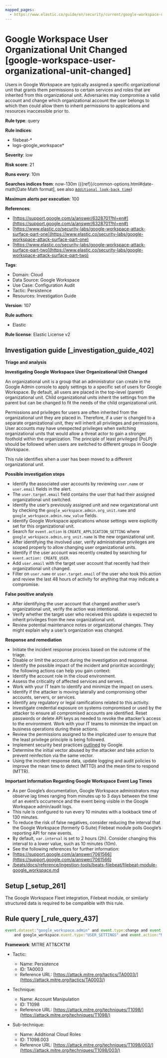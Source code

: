 ```yaml
---
mapped_pages:
  - https://www.elastic.co/guide/en/security/current/google-workspace-user-organizational-unit-changed.html
---
```


# Google Workspace User Organizational Unit Changed [google-workspace-user-organizational-unit-changed]

Users in Google Workspace are typically assigned a specific organizational unit that grants them permissions to certain services and roles that are inherited from this organizational unit. Adversaries may compromise a valid account and change which organizational account the user belongs to which then could allow them to inherit permissions to applications and resources inaccessible prior to.

**Rule type**: query

**Rule indices**:

* filebeat-*
* logs-google_workspace*

**Severity**: low

**Risk score**: 21

**Runs every**: 10m

**Searches indices from**: now-130m ({{ref}}/common-options.html#date-math[Date Math format], see also [`Additional look-back time`](docs-content://solutions/security/detect-and-alert/create-detection-rule.md#rule-schedule))

**Maximum alerts per execution**: 100

**References**:

* [https://support.google.com/a/answer/6328701?hl=en#](https://support.google.com/a/answer/6328701?hl=en#)
* [https://www.elastic.co/security-labs/google-workspace-attack-surface-part-one](https://www.elastic.co/security-labs/google-workspace-attack-surface-part-one)
* [https://www.elastic.co/security-labs/google-workspace-attack-surface-part-two](https://www.elastic.co/security-labs/google-workspace-attack-surface-part-two)

**Tags**:

* Domain: Cloud
* Data Source: Google Workspace
* Use Case: Configuration Audit
* Tactic: Persistence
* Resources: Investigation Guide

**Version**: 107

**Rule authors**:

* Elastic

**Rule license**: Elastic License v2

## Investigation guide [_investigation_guide_402]

**Triage and analysis**

**Investigating Google Workspace User Organizational Unit Changed**

An organizational unit is a group that an administrator can create in the Google Admin console to apply settings to a specific set of users for Google Workspace. By default, all users are placed in the top-level (parent) organizational unit. Child organizational units inherit the settings from the parent but can be changed to fit the needs of the child organizational unit.

Permissions and privileges for users are often inherited from the organizational unit they are placed in. Therefore, if a user is changed to a separate organizational unit, they will inherit all privileges and permissions. User accounts may have unexpected privileges when switching organizational units that would allow a threat actor to gain a stronger foothold within the organization. The principle of least privileged (PoLP) should be followed when users are switched to different groups in Google Workspace.

This rule identifies when a user has been moved to a different organizational unit.

**Possible investigation steps**

* Identify the associated user accounts by reviewing `user.name` or `user.email` fields in the alert.
* The `user.target.email` field contains the user that had their assigned organizational unit switched.
* Identify the user’s previously assigned unit and new organizational unit by checking the `google_workspace.admin.org_unit.name` and `google_workspace.admin.new_value` fields.
* Identify Google Workspace applications whose settings were explicitly set for this organizational unit.
* Search for `event.action` is `CREATE_APPLICATION_SETTING` where `google_workspace.admin.org_unit.name` is the new organizational unit.
* After identifying the involved user, verify administrative privileges are scoped properly to allow changing user organizational units.
* Identify if the user account was recently created by searching for `event.action: CREATE_USER`.
* Add `user.email` with the target user account that recently had their organizational unit changed.
* Filter on `user.name` or `user.target.email` of the user who took this action and review the last 48 hours of activity for anything that may indicate a compromise.

**False positive analysis**

* After identifying the user account that changed another user’s organizational unit, verify the action was intentional.
* Verify whether the target user who received this update is expected to inherit privileges from the new organizational unit.
* Review potential maintenance notes or organizational changes. They might explain why a user’s organization was changed.

**Response and remediation**

* Initiate the incident response process based on the outcome of the triage.
* Disable or limit the account during the investigation and response.
* Identify the possible impact of the incident and prioritize accordingly; the following actions can help you gain context:
* Identify the account role in the cloud environment.
* Assess the criticality of affected services and servers.
* Work with your IT team to identify and minimize the impact on users.
* Identify if the attacker is moving laterally and compromising other accounts, servers, or services.
* Identify any regulatory or legal ramifications related to this activity.
* Investigate credential exposure on systems compromised or used by the attacker to ensure all compromised accounts are identified. Reset passwords or delete API keys as needed to revoke the attacker’s access to the environment. Work with your IT teams to minimize the impact on business operations during these actions.
* Review the permissions assigned to the implicated user to ensure that the least privilege principle is being followed.
* Implement security best practices [outlined](https://support.google.com/a/answer/7587183) by Google.
* Determine the initial vector abused by the attacker and take action to prevent reinfection via the same vector.
* Using the incident response data, update logging and audit policies to improve the mean time to detect (MTTD) and the mean time to respond (MTTR).

**Important Information Regarding Google Workspace Event Lag Times**

* As per Google’s documentation, Google Workspace administrators may observe lag times ranging from minutes up to 3 days between the time of an event’s occurrence and the event being visible in the Google Workspace admin/audit logs.
* This rule is configured to run every 10 minutes with a lookback time of 130 minutes.
* To reduce the risk of false negatives, consider reducing the interval that the Google Workspace (formerly G Suite) Filebeat module polls Google’s reporting API for new events.
* By default, `var.interval` is set to 2 hours (2h). Consider changing this interval to a lower value, such as 10 minutes (10m).
* See the following references for further information:
* [https://support.google.com/a/answer/7061566](https://support.google.com/a/answer/7061566)
* [/beats/docs/reference/ingestion-tools/beats-filebeat/filebeat-module-google_workspace.md](beats://reference/filebeat/filebeat-module-google_workspace.md)


## Setup [_setup_261]

The Google Workspace Fleet integration, Filebeat module, or similarly structured data is required to be compatible with this rule.


## Rule query [_rule_query_437]

```js
event.dataset:"google_workspace.admin" and event.type:change and event.category:iam
    and google_workspace.event.type:"USER_SETTINGS" and event.action:"MOVE_USER_TO_ORG_UNIT"
```

**Framework**: MITRE ATT&CKTM

* Tactic:

    * Name: Persistence
    * ID: TA0003
    * Reference URL: [https://attack.mitre.org/tactics/TA0003/](https://attack.mitre.org/tactics/TA0003/)

* Technique:

    * Name: Account Manipulation
    * ID: T1098
    * Reference URL: [https://attack.mitre.org/techniques/T1098/](https://attack.mitre.org/techniques/T1098/)

* Sub-technique:

    * Name: Additional Cloud Roles
    * ID: T1098.003
    * Reference URL: [https://attack.mitre.org/techniques/T1098/003/](https://attack.mitre.org/techniques/T1098/003/)



